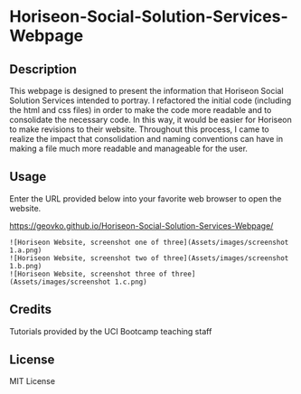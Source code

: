 # Horiseon-Social-Solution-Services-Webpage

## Description

This webpage is designed to present the information that Horiseon Social Solution Services intended to portray. I refactored the initial code (including the html and css files) in order to make the code more readable and to consolidate the necessary code. In this way, it would be easier for Horiseon to make revisions to their website. Throughout this process, I came to realize the impact that consolidation and naming conventions can have in making a file much more readable and manageable for the user.

## Usage

Enter the URL provided below into your favorite web browser to open the website. 

https://geovko.github.io/Horiseon-Social-Solution-Services-Webpage/

    ![Horiseon Website, screenshot one of three](Assets/images/screenshot 1.a.png)
    ![Horiseon Website, screenshot two of three](Assets/images/screenshot 1.b.png)
    ![Horiseon Website, screenshot three of three](Assets/images/screenshot 1.c.png)

## Credits

Tutorials provided by the UCI Bootcamp teaching staff

## License

MIT License
